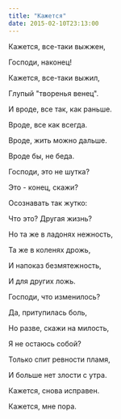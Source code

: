 ```yaml
---
title: "Кажется"
date: 2015-02-10T23:13:00
---
```


Кажется, все-таки выжжен,

Господи, наконец!

Кажется, все-таки выжил,

Глупый "творенья венец".



И вроде, все так, как раньше.

Вроде, все как всегда.

Вроде, жить можно дальше.

Вроде бы, не беда.



Господи, это не шутка?

Это - конец, скажи?

Осознавать так жутко:

Что это? Другая жизнь?



Но та же в ладонях нежность,

Та же в коленях дрожь,

И напоказ безмятежность,

И для других ложь.



Господи, что изменилось?

Да, притупилась боль,

Но разве, скажи на милость,

Я не остаюсь собой?



Только спит ревности пламя,

И больше нет злости с утра.

Кажется, снова исправен.

Кажется, мне пора.
